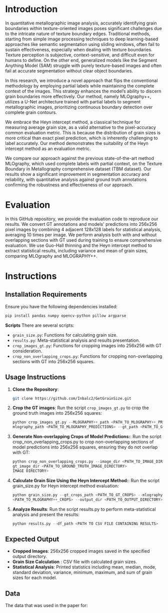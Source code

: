 # Introduction
In quantitative metallographic image analysis, accurately identifying grain boundaries within texture-oriented images poses significant challenges due to the intricate nature of texture boundary edges. Traditional methods, starting from simple image processing techniques to deep learning-based approaches like semantic segmentation using sliding windows, often fail to sustain effectiveness, especially when dealing with texture boundaries. Texture perception is subjective, context-sensitive, and difficult even for humans to define. On the other end, generalized models like the Segment Anything Model (SAM) struggle with purely texture-based images and often fail at accurate segmentation without clear object boundaries.

In this research, we introduce a novel approach that flips the conventional methodology by employing partial labels while maintaining the complete context of the images. This strategy enhances the model’s ability to discern grain boundaries more effectively. Our method, namely MLOgraphy++, utilizes a U-Net architecture trained with partial labels to segment metallographic images, prioritizing continuous boundary detection over complete grain contours.

We embrace the Heyn intercept method, a classical technique for measuring average grain size, as a valid alternative to the pixel-accuracy common evaluation metric. This is because the distribution of grain sizes is more critical than exact pixel prediction, which is inherently challenging to label accurately. Our method demonstrates the suitability of the Heyn intercept method as an evaluation metric.

We compare our approach against the previous state-of-the-art method MLOgraphy, which used complete labels with partial context, on the Texture Boundary in Metallography comprehensive dataset (TBM dataset). Our results show a significant improvement in segmentation accuracy and reliability, with quantitative analysis against ground truth annotations confirming the robustness and effectiveness of our approach.

# Evaluation
In this GitHub repository, we provide the evaluation code to reproduce our results. We convert GT annotations and models' predictions into 256x256 pixel images by combining 4 adjacent 128x128 labels for statistical analysis, averaging 10 times per image. We perform analysis both with and without overlapping sections with GT used during training to ensure comprehensive evaluation. We use Guo-Hall thinning and the Heyn intercept method to extract statistical results, including variance and mean of grain sizes, comparing MLOgraphy and MLOGRAPHY++.
   
# Instructions

## Installation Requirements
  Ensure you have the following dependencies installed:
  ```sh
  pip install pandas numpy opencv-python pillow argparse
  ```

**Scripts**
There are several scripts:
  - `grain_size.py`: Functions for calculating grain size.
  - `results.py`: Meta-statistical analysis and results presentation.
  - `crop_images_gt.py`: Functions for cropping images into 256x256 with GT consideration.
  - `crop_non_overlapping_crops.py`:  Functions for cropping non-overlapping sections with GT into 256x256 squares.


## Usage Instructions

1. **Clone the Repository**:
   ```sh
   git clone https://github.com/Inbalc2/GetGrainSize.git

2. **Crop the GT images**:
   Run the script `crop_images_gt.py`  to crop the ground truth images into 256x256 squares:
   ```python
   python crop_images_gt.py --MLOGRAPHY++_path <PATH_TO_MLOGRAPHY++_PREDICTIONS> --zones_path <PATH_TO_ZONES> --output_path <PATH_TO_OUTPUT_DIRECTORY> --    
   mlography_path <PATH_TO_MLOGRAPHY_PREDICTIONS> --gt_path <PATH_TO_GROUND_TRUTH_IMAGES>
   ```
3. **Generate Non-overlapping Crops of Model Predictions:**:
   Run the script crop_non_overlapping_crops.py to crop non-overlapping sections of model predictions into 256x256 squares, ensuring they do not overlap with GT:
   ```python
   python crop_non_overlapping_crops.py --image_dir <PATH_TO_IMAGE_DIRECTORY> --output_dir <PATH_TO_OUTPUT_DIRECTORY> --zone_size <WIDTH> <HEIGHT> --    
   gt_image_dir <PATH_TO_GROUND_TRUTH_IMAGE_DIRECTORY>
   IMAGE DIRECTORY>
   ```
4.  **Calculate Grain Size Using the Heyn Intercept Method:**:
    Run the script grain_size.py for Heyn intercept method evaluation:
    ```python
    python grain_size.py --gt_crops_path <PATH_TO_GT_CROPS> --mlography_crops_path <PATH_TO_MLOGRAPHY_CROPS> --MLOGRAPHY++_crops_path 
    <PATH_TO_MLOGRAPHY++_CROPS> --output_dir <PATH_TO_OUTPUT_DIRECTORY>

    ```
5.  **Analyze Results**:
    Run the script results.py to perform meta-statistical analysis and present the results:
    ```python
    python results.py --df_path <PATH TO CSV FILE CONTAINING RESULTS>
    ```


## Expected Output
- **Cropped Images**: 256x256 cropped images saved in the specified output directory.
- **Grain Size Calculation** : CSV file with calculated grain sizes.
- **Statistical Analysis**: Printed statistics including mean, median, mode, standard deviation, variance, minimum, maximum, and sum of grain sizes for each model.

## Data
The data that was used in the paper for:

